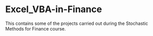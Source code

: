 # Excel_VBA-in-Finance
This contains some of the projects carried out during the Stochastic Methods for Finance course. 
